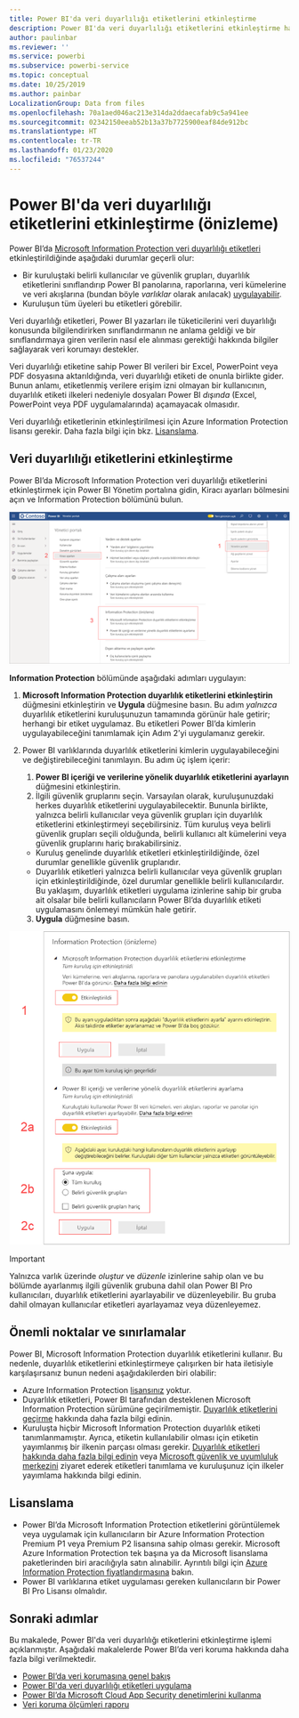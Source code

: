 ```yaml
---
title: Power BI'da veri duyarlılığı etiketlerini etkinleştirme
description: Power BI'da veri duyarlılığı etiketlerini etkinleştirme hakkında bilgi edinin
author: paulinbar
ms.reviewer: ''
ms.service: powerbi
ms.subservice: powerbi-service
ms.topic: conceptual
ms.date: 10/25/2019
ms.author: painbar
LocalizationGroup: Data from files
ms.openlocfilehash: 70a1aed046ac213e314da2ddaecafab9c5a941ee
ms.sourcegitcommit: 02342150eeab52b13a37b7725900eaf84de912bc
ms.translationtype: HT
ms.contentlocale: tr-TR
ms.lasthandoff: 01/23/2020
ms.locfileid: "76537244"
---
```

# <a name="enable-data-sensitivity-labels-in-power-bi-preview"></a>Power BI'da veri duyarlılığı etiketlerini etkinleştirme (önizleme)

Power BI’da [Microsoft Information Protection veri duyarlılığı etiketleri](https://docs.microsoft.com/microsoft-365/compliance/sensitivity-labels) etkinleştirildiğinde aşağıdaki durumlar geçerli olur:

* Bir kuruluştaki belirli kullanıcılar ve güvenlik grupları, duyarlılık etiketlerini sınıflandırıp Power BI panolarına, raporlarına, veri kümelerine ve veri akışlarına (bundan böyle *varlıklar* olarak anılacak) [uygulayabilir](../designer/service-security-apply-data-sensitivity-labels.md).
* Kuruluşun tüm üyeleri bu etiketleri görebilir.

Veri duyarlılığı etiketleri, Power BI yazarları ile tüketicilerini veri duyarlılığı konusunda bilgilendirirken sınıflandırmanın ne anlama geldiği ve bir sınıflandırmaya giren verilerin nasıl ele alınması gerektiği hakkında bilgiler sağlayarak veri korumayı destekler.

Veri duyarlılığı etiketine sahip Power BI verileri bir Excel, PowerPoint veya PDF dosyasına aktarıldığında, veri duyarlılığı etiketi de onunla birlikte gider. Bunun anlamı, etiketlenmiş verilere erişim izni olmayan bir kullanıcının, duyarlılık etiketi ilkeleri nedeniyle dosyaları Power BI *dışında* (Excel, PowerPoint veya PDF uygulamalarında) açamayacak olmasıdır.

Veri duyarlılığı etiketlerinin etkinleştirilmesi için Azure Information Protection lisansı gerekir. Daha fazla bilgi için bkz. [Lisanslama](#licensing).

## <a name="enable-data-sensitivity-labels"></a>Veri duyarlılığı etiketlerini etkinleştirme

Power BI’da Microsoft Information Protection veri duyarlılığı etiketlerini etkinleştirmek için Power BI Yönetim portalına gidin, Kiracı ayarları bölmesini açın ve Information Protection bölümünü bulun.

![Information Protection bölümünü bulma](media/service-security-enable-data-sensitivity-labels/enable-data-sensitivity-labels-01.png)

**Information Protection** bölümünde aşağıdaki adımları uygulayın:
1.  **Microsoft Information Protection duyarlılık etiketlerini etkinleştirin** düğmesini etkinleştirin ve **Uygula** düğmesine basın. Bu adım *yalnızca* duyarlılık etiketlerini kuruluşunuzun tamamında görünür hale getirir; herhangi bir etiket uygulamaz. Bu etiketleri Power BI’da kimlerin uygulayabileceğini tanımlamak için Adım 2’yi uygulamanız gerekir.
2.  Power BI varlıklarında duyarlılık etiketlerini kimlerin uygulayabileceğini ve değiştirebileceğini tanımlayın. Bu adım üç işlem içerir:
    1.  **Power BI içeriği ve verilerine yönelik duyarlılık etiketlerini ayarlayın** düğmesini etkinleştirin.
    2.  İlgili güvenlik gruplarını seçin. Varsayılan olarak, kuruluşunuzdaki herkes duyarlılık etiketlerini uygulayabilecektir. Bununla birlikte, yalnızca belirli kullanıcılar veya güvenlik grupları için duyarlılık etiketlerini etkinleştirmeyi seçebilirsiniz. Tüm kuruluş veya belirli güvenlik grupları seçili olduğunda, belirli kullanıcı alt kümelerini veya güvenlik gruplarını hariç bırakabilirsiniz.
    * Kuruluş genelinde duyarlılık etiketleri etkinleştirildiğinde, özel durumlar genellikle güvenlik gruplarıdır.
    * Duyarlılık etiketleri yalnızca belirli kullanıcılar veya güvenlik grupları için etkinleştirildiğinde, özel durumlar genellikle belirli kullanıcılardır.  
    Bu yaklaşım, duyarlılık etiketleri uygulama izinlerine sahip bir gruba ait olsalar bile belirli kullanıcıların Power BI’da duyarlılık etiketi uygulamasını önlemeyi mümkün hale getirir.
    
    3. **Uygula** düğmesine basın.

![Duyarlılık etiketlerini etkinleştirme](media/service-security-enable-data-sensitivity-labels/enable-data-sensitivity-labels-02.png)

> [!IMPORTANT]
> Yalnızca varlık üzerinde *oluştur* ve *düzenle* izinlerine sahip olan ve bu bölümde ayarlanmış ilgili güvenlik grubuna dahil olan Power BI Pro kullanıcıları, duyarlılık etiketlerini ayarlayabilir ve düzenleyebilir. Bu gruba dahil olmayan kullanıcılar etiketleri ayarlayamaz veya düzenleyemez. 


## <a name="considerations-and-limitations"></a>Önemli noktalar ve sınırlamalar

Power BI, Microsoft Information Protection duyarlılık etiketlerini kullanır. Bu nedenle, duyarlılık etiketlerini etkinleştirmeye çalışırken bir hata iletisiyle karşılaşırsanız bunun nedeni aşağıdakilerden biri olabilir:

* Azure Information Protection [lisansınız](#licensing) yoktur.
* Duyarlılık etiketleri, Power BI tarafından desteklenen Microsoft Information Protection sürümüne geçirilmemiştir. [Duyarlılık etiketlerini geçirme](https://docs.microsoft.com/azure/information-protection/configure-policy-migrate-labels) hakkında daha fazla bilgi edinin.
* Kuruluşta hiçbir Microsoft Information Protection duyarlılık etiketi tanımlanmamıştır. Ayrıca, etiketin kullanılabilir olması için etiketin yayımlanmış bir ilkenin parçası olması gerekir. [Duyarlılık etiketleri hakkında daha fazla bilgi edinin](https://docs.microsoft.com/Office365/SecurityCompliance/sensitivity-labels) veya [Microsoft güvenlik ve uyumluluk merkezini](https://sip.protection.office.com/sensitivity?flight=EnableMIPLabels) ziyaret ederek etiketleri tanımlama ve kuruluşunuz için ilkeler yayımlama hakkında bilgi edinin.

## <a name="licensing"></a>Lisanslama

* Power BI’da Microsoft Information Protection etiketlerini görüntülemek veya uygulamak için kullanıcıların bir Azure Information Protection Premium P1 veya Premium P2 lisansına sahip olması gerekir. Microsoft Azure Information Protection tek başına ya da Microsoft lisanslama paketlerinden biri aracılığıyla satın alınabilir. Ayrıntılı bilgi için [Azure Information Protection fiyatlandırmasına](https://azure.microsoft.com/pricing/details/information-protection/) bakın.
* Power BI varlıklarına etiket uygulaması gereken kullanıcıların bir Power BI Pro Lisansı olmalıdır.


## <a name="next-steps"></a>Sonraki adımlar

Bu makalede, Power BI'da veri duyarlılığı etiketlerini etkinleştirme işlemi açıklanmıştır. Aşağıdaki makalelerde Power BI’da veri koruma hakkında daha fazla bilgi verilmektedir. 

* [Power BI’da veri korumasına genel bakış](service-security-data-protection-overview.md)
* [Power BI'da veri duyarlılığı etiketleri uygulama](../designer/service-security-apply-data-sensitivity-labels.md)
* [Power BI’da Microsoft Cloud App Security denetimlerini kullanma](service-security-using-microsoft-cloud-app-security-controls.md)
* [Veri koruma ölçümleri raporu](service-security-data-protection-metrics-report.md)